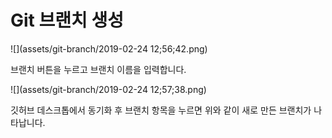 # Git 브랜치 생성

![](assets/git-branch/2019-02-24 12;56;42.png)

브랜치 버튼을 누르고 브랜치 이름을 입력합니다.

![](assets/git-branch/2019-02-24 12;57;38.png)

깃허브 데스크톱에서 동기화 후 브랜치 항목을 누르면 위와 같이 새로 만든 브랜치가 나타납니다.